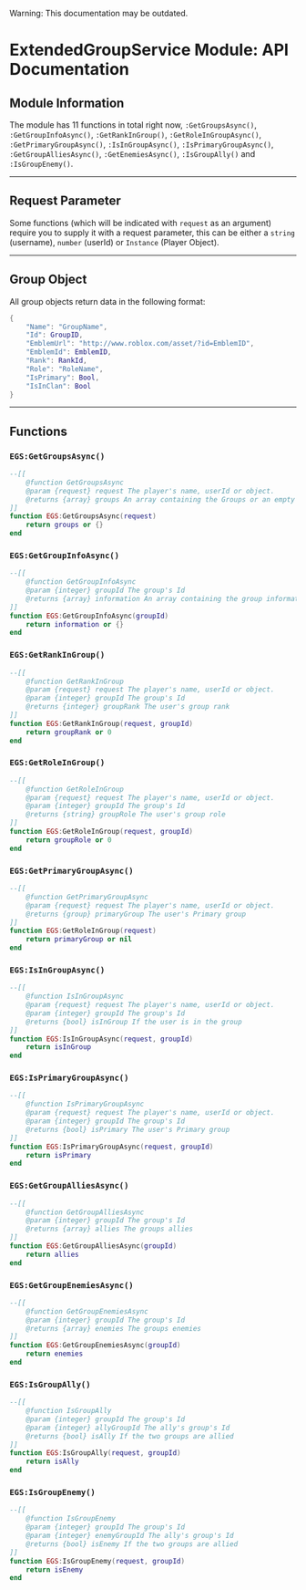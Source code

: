 Warning: This documentation may be outdated.

# ExtendedGroupService Module: API Documentation
## Module Information
The module has 11 functions in total right now, `:GetGroupsAsync()`, `:GetGroupInfoAsync()`, `:GetRankInGroup()`, `:GetRoleInGroupAsync()`, `:GetPrimaryGroupAsync()`, `:IsInGroupAsync()`, `:IsPrimaryGroupAsync()`, `:GetGroupAlliesAsync()`, `:GetEnemiesAsync()`, `:IsGroupAlly()` and `:IsGroupEnemy()`.

<hr>

## Request Parameter
Some functions (which will be indicated with `request` as an argument) require you to supply it with a request parameter, this can be either a `string` (username), `number` (userId) or `Instance` (Player Object).

<hr>

## Group Object
All group objects return data in the following format:
```lua
{
	"Name": "GroupName",
	"Id": GroupID,
	"EmblemUrl": "http://www.roblox.com/asset/?id=EmblemID",
	"EmblemId": EmblemID,
	"Rank": RankId,
	"Role": "RoleName",
	"IsPrimary": Bool,
	"IsInClan": Bool
}
```

<hr>

## Functions

### `EGS:GetGroupsAsync()`
```lua
--[[
	@function GetGroupsAsync
	@param {request} request The player's name, userId or object.
	@returns {array} groups An array containing the Groups or an empty array
]]
function EGS:GetGroupsAsync(request)
	return groups or {}
end
```

### `EGS:GetGroupInfoAsync()`
```lua
--[[
	@function GetGroupInfoAsync
	@param {integer} groupId The group's Id
	@returns {array} information An array containing the group information or an empty array
]]
function EGS:GetGroupInfoAsync(groupId)
	return information or {}
end
```

### `EGS:GetRankInGroup()`
```lua
--[[
	@function GetRankInGroup
	@param {request} request The player's name, userId or object.
	@param {integer} groupId The group's Id
	@returns {integer} groupRank The user's group rank
]]
function EGS:GetRankInGroup(request, groupId)
	return groupRank or 0
end
```

### `EGS:GetRoleInGroup()`
```lua
--[[
	@function GetRoleInGroup
	@param {request} request The player's name, userId or object.
	@param {integer} groupId The group's Id
	@returns {string} groupRole The user's group role
]]
function EGS:GetRoleInGroup(request, groupId)
	return groupRole or 0
end
```

### `EGS:GetPrimaryGroupAsync()`
```lua
--[[
	@function GetPrimaryGroupAsync
	@param {request} request The player's name, userId or object.
	@returns {group} primaryGroup The user's Primary group
]]
function EGS:GetRoleInGroup(request)
	return primaryGroup or nil
end
```

### `EGS:IsInGroupAsync()`
```lua
--[[
	@function IsInGroupAsync
	@param {request} request The player's name, userId or object.
	@param {integer} groupId The group's Id
	@returns {bool} isInGroup If the user is in the group
]]
function EGS:IsInGroupAsync(request, groupId)
	return isInGroup
end
```

### `EGS:IsPrimaryGroupAsync()`
```lua
--[[
	@function IsPrimaryGroupAsync
	@param {request} request The player's name, userId or object.
	@param {integer} groupId The group's Id
	@returns {bool} isPrimary The user's Primary group
]]
function EGS:IsPrimaryGroupAsync(request, groupId)
	return isPrimary
end
```

### `EGS:GetGroupAlliesAsync()`
```lua
--[[
	@function GetGroupAlliesAsync
	@param {integer} groupId The group's Id
	@returns {array} allies The groups allies
]]
function EGS:GetGroupAlliesAsync(groupId)
	return allies
end
```

### `EGS:GetGroupEnemiesAsync()`
```lua
--[[
	@function GetGroupEnemiesAsync
	@param {integer} groupId The group's Id
	@returns {array} enemies The groups enemies
]]
function EGS:GetGroupEnemiesAsync(groupId)
	return enemies
end
```

### `EGS:IsGroupAlly()`
```lua
--[[
	@function IsGroupAlly
	@param {integer} groupId The group's Id
	@param {integer} allyGroupId The ally's group's Id
	@returns {bool} isAlly If the two groups are allied
]]
function EGS:IsGroupAlly(request, groupId)
	return isAlly
end
```

### `EGS:IsGroupEnemy()`
```lua
--[[
	@function IsGroupEnemy
	@param {integer} groupId The group's Id
	@param {integer} enemyGroupId The ally's group's Id
	@returns {bool} isEnemy If the two groups are allied
]]
function EGS:IsGroupEnemy(request, groupId)
	return isEnemy
end
```
